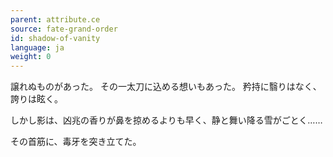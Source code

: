 ```yaml
---
parent: attribute.ce
source: fate-grand-order
id: shadow-of-vanity
language: ja
weight: 0
---
```


譲れぬものがあった。
その一太刀に込める想いもあった。
矜持に翳りはなく、誇りは眩く。

しかし影は、凶兆の香りが鼻を掠めるよりも早く、静と舞い降る雪がごとく……

その首筋に、毒牙を突き立てた。
